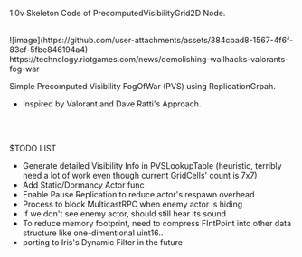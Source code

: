 1.0v Skeleton Code of PrecomputedVisibilityGrid2D Node.


<br/>
![image](https://github.com/user-attachments/assets/384cbad8-1567-4f6f-83cf-5fbe846194a4)

<br/>
https://technology.riotgames.com/news/demolishing-wallhacks-valorants-fog-war
<br/>

Simple Precomputed Visibility FogOfWar (PVS) using ReplicationGrpah.
- Inspired by Valorant and Dave Ratti's Approach.
<br/>
<br/>




$TODO LIST
- Generate detailed Visibility Info in PVSLookupTable (heuristic, terribly need a lot of work even though current GridCells' count is 7x7)
- Add Static/Dormancy Actor func
- Enable Pause Replication to reduce actor's respawn overhead
- Process to block MulticastRPC when enemy actor is hiding
- If we don't see enemy actor, should still hear its sound
- To reduce memory footprint, need to compress FIntPoint into other data structure like one-dimentional uint16..
- porting to Iris's Dynamic Filter in the future
